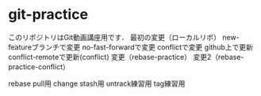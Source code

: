 # git-practice
このリポジトリはGit動画講座用です．
最初の変更（ローカルリポ）
new-featureブランチで変更
no-fast-forwardで変更
conflictで変更
github上で更新
conflict-remoteで更新(conflict)
変更（rebase-practice）
変更2（rebase-practice-conflict）

rebase pull用
change stash用
untrack練習用
tag練習用